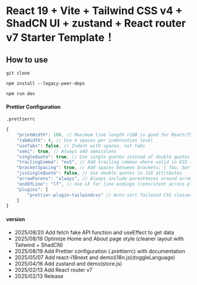 # React 19 + Vite + Tailwind CSS v4 + ShadCN UI + zustand + React router v7 Starter Template！

## How to use

```
git clone
```

```
npm install --legacy-peer-deps
```

```
npm run dev
```

#### Prettier Configuration

`.prettierrc`

```js
{
	"printWidth": 100, // Maximum line length (100 is good for React/TS projects)
	"tabWidth": 4, // Use 4 spaces per indentation level
	"useTabs": false, // Indent with spaces, not tabs
	"semi": true, // Always add semicolons
	"singleQuote": true, // Use single quotes instead of double quotes
	"trailingComma": "es5", // Add trailing commas where valid in ES5 (objects, arrays, etc.)
	"bracketSpacing": true, // Add spaces between brackets: { foo: bar }
	"jsxSingleQuote": false, // Use double quotes in JSX attributes
	"arrowParens": "always", // Always include parentheses around arrow function arguments
	"endOfLine": "lf", // Use LF for line endings (consistent across platforms)
	"plugins": [
		"prettier-plugin-tailwindcss" // Auto-sort Tailwind CSS classes
	]
}
```

#### version
- 2025/08/20 Add fetch fake API function and useEffect to get data 
- 2025/08/19 Optimize Home and About page style (cleaner layout with Tailwind + ShadCN)
- 2025/08/19 Add Prettier configuration (.prettierrc) with documentation
- 2025/05/07 Add react-i18next and demo(i18n.js)(toggleLanguage)
- 2025/04/16 Add zustand and demo(store.js)
- 2025/02/13 Add React router v7
- 2025/02/13 Release
